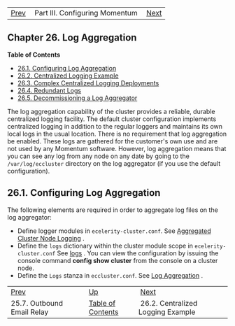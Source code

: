 |     |     |     |
| --- | --- | --- |
| [Prev](outbound_mail.relay_hosts)  | Part III. Configuring Momentum |  [Next](cluster.config.logging.centalized.logging) |
## Chapter 26. Log Aggregation
**Table of Contents**

* [26.1\. Configuring Log Aggregation](log_aggregation#log_aggregation.configuration)
* [26.2\. Centralized Logging Example](cluster.config.logging.centalized.logging)
* [26.3\. Complex Centralized Logging Deployments](cluster.config.logging.complex)
* [26.4\. Redundant Logs](cluster.config.logging.redundancy)
* [26.5\. Decommissioning a Log Aggregator](cluster.config.logging.decommissioning)

The log aggregation capability of the cluster provides a reliable, durable centralized logging facility. The default cluster configuration implements centralized logging in addition to the regular loggers and maintains its own local logs in the usual location.
There is no requirement that log aggregation be enabled. These logs are gathered for the customer's own use and are not used by any Momentum software. However, log aggregation means that you can see any log from any node on any date by going to the `/var/log/eccluster` directory on the log aggregator (if you use the default configuration).
## 26.1. Configuring Log Aggregation
The following elements are required in order to aggregate log files on the log aggregator:
*   Define logger modules in `ecelerity-cluster.conf`. See [Aggregated Cluster Node Logging](conf.ref.ecelerity_cluster.conf#conf.ref.ecelerity_cluster.conf.logging) .
*   Define the `logs` dictionary within the cluster module scope in `ecelerity-cluster.conf` See [logs](modules.cluster#option.logs.dictionary) .
    You can view the configuration by issuing the console command **config show cluster**              from the console on a cluster node.
*   Define the `Logs` stanza in `eccluster.conf`. See [Log Aggregation](conf.ref.eccluster.conf#conf.ref.eccluster.conf.logs) .

|     |     |     |
| --- | --- | --- |
| [Prev](outbound_mail.relay_hosts)  | [Up](p.configuration) |  [Next](cluster.config.logging.centalized.logging) |
| 25.7. Outbound Email Relay  | [Table of Contents](index) |  26.2. Centralized Logging Example |
